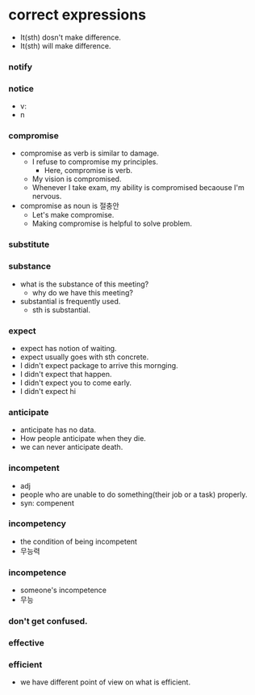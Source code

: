 # correct expressions
- It(sth) dosn't make difference.
- It(sth) will make difference.


### notify
### notice
- v: 
- n
### compromise
- compromise as verb is similar to damage.
  - I refuse to compromise my principles.
    - Here, compromise is verb.
  - My vision is compromised.
  - Whenever I take exam, my ability is compromised becaouse I'm nervous.
- compromise as noun is 절충안
  - Let's make compromise.
  - Making compromise is helpful to solve problem.
### substitute
### substance
- what is the substance of this meeting?
  - why do we have this meeting?
- substantial is frequently used.
  - sth is substantial.

### expect
- expect has notion of waiting.
- expect usually goes with sth concrete.
- I didn't expect package to arrive this mornging.
- I didn't expect that happen.
- I didn't expect you to come early.
- I didn't expect hi

### anticipate
- anticipate has no data.
- How people anticipate when they die.
- we can never anticipate death.

### incompetent
- adj
- people who are unable to do something(their job or a task) properly.
- syn: compenent

### incompetency
- the condition of being incompetent
- 무능력

### incompetence
- someone's incompetence
- 무능

### don't get confused.
### effective
### efficient
- we have different point of view on what is efficient.


